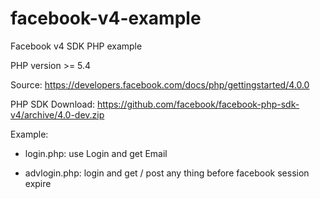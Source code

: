 # facebook-v4-example

Facebook v4 SDK PHP example

PHP version >= 5.4

Source: https://developers.facebook.com/docs/php/gettingstarted/4.0.0

PHP SDK Download: https://github.com/facebook/facebook-php-sdk-v4/archive/4.0-dev.zip

Example:

* login.php: use Login and get Email

* advlogin.php: login and get / post any thing before facebook session expire
